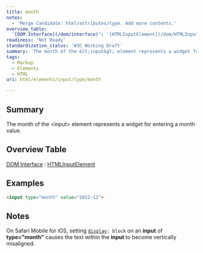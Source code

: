 ```yaml
---
title: month
notes:
  - 'Merge Candidate: html/attributes/type. Add more contents.'
overview_table:
  '[DOM Interface](/dom/interface)': '[HTMLInputElement](/dom/HTMLInputElement)'
readiness: 'Not Ready'
standardization_status: 'W3C Working Draft'
summary: 'The month of the &lt;input&gt; element represents a widget for entering a month value.'
tags:
  - Markup
  - Elements
  - HTML
uri: html/elements/input/type/month

---
```

## <span>Summary</span>

The month of the &lt;input&gt; element represents a widget for entering a month value.

## <span>Overview Table</span>

[DOM Interface](/dom/interface)
:   [HTMLInputElement](/dom/HTMLInputElement)

## <span>Examples</span>

``` html
<input type="month" value="2012-12">
```

## <span>Notes</span>

On Safari Mobile for iOS, setting [`display`](/css/properties/display)`: block` on an **input** of **type="month"** causes the text within the **input** to become vertically misaligned.